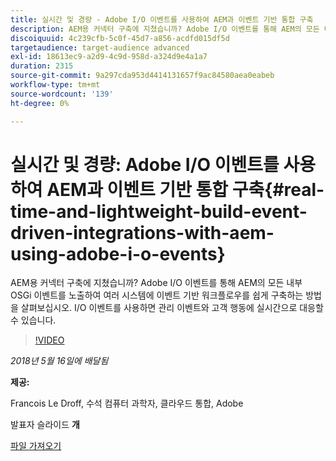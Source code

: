 ```yaml
---
title: 실시간 및 경량 - Adobe I/O 이벤트를 사용하여 AEM과 이벤트 기반 통합 구축
description: AEM용 커넥터 구축에 지쳤습니까? Adobe I/O 이벤트를 통해 AEM의 모든 내부 OSGi 이벤트를 노출하여 여러 시스템에 이벤트 기반 워크플로우를 쉽게 구축하는 방법을 살펴보십시오. I/O 이벤트를 사용하면 관리 이벤트와 고객 행동에 실시간으로 대응할 수 있습니다.
discoiquuid: 4c239cfb-5c0f-45d7-a856-acdfd015df5d
targetaudience: target-audience advanced
exl-id: 18613ec9-a2d9-4c9d-958d-a324d9e4a1a7
duration: 2315
source-git-commit: 9a297cda953d4414131657f9ac84580aea0eabeb
workflow-type: tm+mt
source-wordcount: '139'
ht-degree: 0%

---
```


# 실시간 및 경량: Adobe I/O 이벤트를 사용하여 AEM과 이벤트 기반 통합 구축{#real-time-and-lightweight-build-event-driven-integrations-with-aem-using-adobe-i-o-events}

AEM용 커넥터 구축에 지쳤습니까? Adobe I/O 이벤트를 통해 AEM의 모든 내부 OSGi 이벤트를 노출하여 여러 시스템에 이벤트 기반 워크플로우를 쉽게 구축하는 방법을 살펴보십시오. I/O 이벤트를 사용하면 관리 이벤트와 고객 행동에 실시간으로 대응할 수 있습니다.

>[!VIDEO](https://video.tv.adobe.com/v/22501/?quality=9)

*2018년 5월 16일에 배달됨*

**제공:**

Francois Le Droff, 수석 컴퓨터 과학자, 클라우드 통합, Adobe

발표자 슬라이드 **개**

[파일 가져오기](assets/gem-2018-05-aem-events.pdf)

<!--
[Get back to the Overview](https://helpx.adobe.com/kr/experience-manager/kt/eseminars/gems/aem-index.html)
-->
